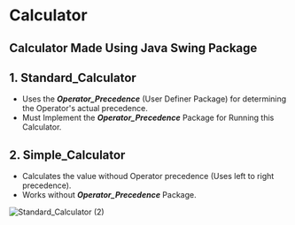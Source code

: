 # Calculator

## Calculator Made Using Java Swing Package

## 1. Standard_Calculator 

- Uses the  ***Operator_Precedence***  (User Definer Package) for determining the Operator's actual precedence.
- Must Implement the ***Operator_Precedence*** Package for Running this Calculator.

## 2. Simple_Calculator

- Calculates the value withoud Operator precedence  (Uses left to right precedence).
- Works without  ***Operator_Precedence***  Package.

![Standard_Calculator (2)](https://github.com/abhi5455/Standard_Calculator/assets/118897422/f48787d8-10c0-4804-a0b2-6eab58d1142e)
